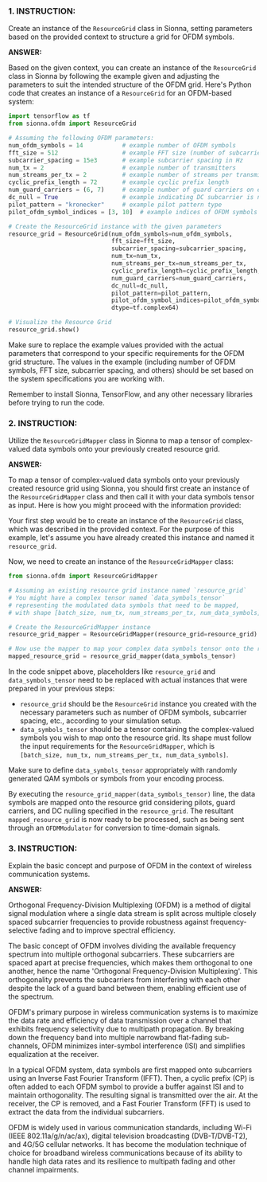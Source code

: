 ### 1. INSTRUCTION:
Create an instance of the `ResourceGrid` class in Sionna, setting parameters based on the provided context to structure a grid for OFDM symbols.

**ANSWER:**

Based on the given context, you can create an instance of the `ResourceGrid` class in Sionna by following the example given and adjusting the parameters to suit the intended structure of the OFDM grid. Here's Python code that creates an instance of a `ResourceGrid` for an OFDM-based system:

```python
import tensorflow as tf
from sionna.ofdm import ResourceGrid

# Assuming the following OFDM parameters:
num_ofdm_symbols = 14           # example number of OFDM symbols
fft_size = 512                  # example FFT size (number of subcarriers)
subcarrier_spacing = 15e3       # example subcarrier spacing in Hz
num_tx = 2                      # example number of transmitters
num_streams_per_tx = 2          # example number of streams per transmitter (assuming MIMO)
cyclic_prefix_length = 72       # example cyclic prefix length
num_guard_carriers = (6, 7)     # example number of guard carriers on each side
dc_null = True                  # example indicating DC subcarrier is nulled
pilot_pattern = "kronecker"     # example pilot pattern type
pilot_ofdm_symbol_indices = [3, 10]  # example indices of OFDM symbols used for pilots

# Create the ResourceGrid instance with the given parameters
resource_grid = ResourceGrid(num_ofdm_symbols=num_ofdm_symbols,
                             fft_size=fft_size,
                             subcarrier_spacing=subcarrier_spacing,
                             num_tx=num_tx,
                             num_streams_per_tx=num_streams_per_tx,
                             cyclic_prefix_length=cyclic_prefix_length,
                             num_guard_carriers=num_guard_carriers,
                             dc_null=dc_null,
                             pilot_pattern=pilot_pattern,
                             pilot_ofdm_symbol_indices=pilot_ofdm_symbol_indices,
                             dtype=tf.complex64)

# Visualize the Resource Grid
resource_grid.show()
```

Make sure to replace the example values provided with the actual parameters that correspond to your specific requirements for the OFDM grid structure. The values in the example (including number of OFDM symbols, FFT size, subcarrier spacing, and others) should be set based on the system specifications you are working with.

Remember to install Sionna, TensorFlow, and any other necessary libraries before trying to run the code.

### 2. INSTRUCTION:
Utilize the `ResourceGridMapper` class in Sionna to map a tensor of complex-valued data symbols onto your previously created resource grid.

**ANSWER:**

To map a tensor of complex-valued data symbols onto your previously created resource grid using Sionna, you should first create an instance of the `ResourceGridMapper` class and then call it with your data symbols tensor as input. Here is how you might proceed with the information provided:

Your first step would be to create an instance of the `ResourceGrid` class, which was described in the provided context. For the purpose of this example, let's assume you have already created this instance and named it `resource_grid`.

Now, we need to create an instance of the `ResourceGridMapper` class:

```python
from sionna.ofdm import ResourceGridMapper

# Assuming an existing resource grid instance named `resource_grid`
# You might have a complex tensor named `data_symbols_tensor`
# representing the modulated data symbols that need to be mapped,
# with shape [batch_size, num_tx, num_streams_per_tx, num_data_symbols]

# Create the ResourceGridMapper instance
resource_grid_mapper = ResourceGridMapper(resource_grid=resource_grid)

# Now use the mapper to map your complex data symbols tensor onto the resource grid
mapped_resource_grid = resource_grid_mapper(data_symbols_tensor)
```

In the code snippet above, placeholders like `resource_grid` and `data_symbols_tensor` need to be replaced with actual instances that were prepared in your previous steps:

- `resource_grid` should be the `ResourceGrid` instance you created with the necessary parameters such as number of OFDM symbols, subcarrier spacing, etc., according to your simulation setup.
- `data_symbols_tensor` should be a tensor containing the complex-valued symbols you wish to map onto the resource grid. Its shape must follow the input requirements for the `ResourceGridMapper`, which is `[batch_size, num_tx, num_streams_per_tx, num_data_symbols]`.

Make sure to define `data_symbols_tensor` appropriately with randomly generated QAM symbols or symbols from your encoding process.

By executing the `resource_grid_mapper(data_symbols_tensor)` line, the data symbols are mapped onto the resource grid considering pilots, guard carriers, and DC nulling specified in the `resource_grid`. The resultant `mapped_resource_grid` is now ready to be processed, such as being sent through an `OFDMModulator` for conversion to time-domain signals.

### 3. INSTRUCTION:
Explain the basic concept and purpose of OFDM in the context of wireless communication systems.

**ANSWER:**

Orthogonal Frequency-Division Multiplexing (OFDM) is a method of digital signal modulation where a single data stream is split across multiple closely spaced subcarrier frequencies to provide robustness against frequency-selective fading and to improve spectral efficiency.

The basic concept of OFDM involves dividing the available frequency spectrum into multiple orthogonal subcarriers. These subcarriers are spaced apart at precise frequencies, which makes them orthogonal to one another, hence the name 'Orthogonal Frequency-Division Multiplexing'. This orthogonality prevents the subcarriers from interfering with each other despite the lack of a guard band between them, enabling efficient use of the spectrum.

OFDM's primary purpose in wireless communication systems is to maximize the data rate and efficiency of data transmission over a channel that exhibits frequency selectivity due to multipath propagation. By breaking down the frequency band into multiple narrowband flat-fading sub-channels, OFDM minimizes inter-symbol interference (ISI) and simplifies equalization at the receiver.

In a typical OFDM system, data symbols are first mapped onto subcarriers using an Inverse Fast Fourier Transform (IFFT). Then, a cyclic prefix (CP) is often added to each OFDM symbol to provide a buffer against ISI and to maintain orthogonality. The resulting signal is transmitted over the air. At the receiver, the CP is removed, and a Fast Fourier Transform (FFT) is used to extract the data from the individual subcarriers.

OFDM is widely used in various communication standards, including Wi-Fi (IEEE 802.11a/g/n/ac/ax), digital television broadcasting (DVB-T/DVB-T2), and 4G/5G cellular networks. It has become the modulation technique of choice for broadband wireless communications because of its ability to handle high data rates and its resilience to multipath fading and other channel impairments.

